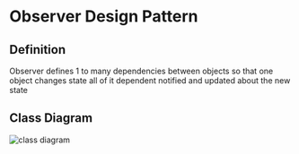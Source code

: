 # Observer Design Pattern
## Definition
Observer defines 1 to many dependencies between objects so that one object changes state all of it dependent notified and updated about the new state

## Class Diagram
![class diagram](http://www.design-patterns-stories.com/assets/img/uml/observer.png "Observer Design Pattern")